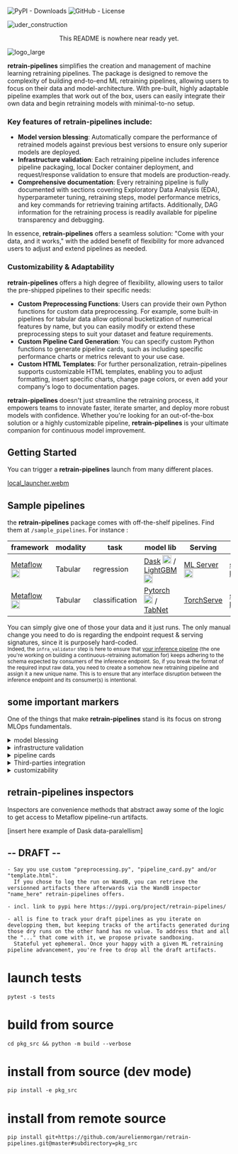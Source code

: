 
![PyPI - Downloads](https://img.shields.io/pypi/dm/retrain-pipelines)
![GitHub - License](https://img.shields.io/github/license/aurelienmorgan/retrain-pipelines?logo=github&style=flat&color=green)

![uder_construction](https://github.com/user-attachments/assets/2ab16d54-c565-409b-b00c-fd3ad20d59df)
<center>This README is nowhere near ready yet.</center>

![logo_large](https://github.com/user-attachments/assets/19725866-13f9-48c1-b958-35c2e014351a)

<b>retrain-pipelines</b> simplifies the creation and management of machine learning retraining pipelines. 
The package is designed to remove the complexity of building end-to-end ML retraining pipelines, allowing users to focus on their data and model-architecture. 
With pre-built, highly adaptable pipeline examples that work out of the box, users can easily integrate their own data and begin retraining models with minimal-to-no setup. 

### Key features of retrain-pipelines include:
- **Model version blessing**: Automatically compare the performance of retrained models against previous best versions to ensure only superior models are deployed.
- **Infrastructure validation**: Each retraining pipeline includes inference pipeline packaging, local Docker container deployment, and request/response validation to ensure that models are production-ready.
- **Comprehensive documentation**: Every retraining pipeline is fully documented with sections covering Exploratory Data Analysis (EDA), hyperparameter tuning, retraining steps, model performance metrics, and key commands for retrieving training artifacts. 
  Additionally, DAG information for the retraining process is readily available for pipeline transparency and debugging.

In essence, <b>retrain-pipelines</b> offers a seamless solution: "Come with your data, and it works," with the added benefit of flexibility for more advanced users to adjust and extend pipelines as needed.

### Customizability & Adaptability
<b>retrain-pipelines</b> offers a high degree of flexibility, allowing users to tailor the pre-shipped pipelines to their specific needs:
- **Custom Preprocessing Functions**: Users can provide their own Python functions for custom data preprocessing. For example, some built-in pipelines for tabular data allow optional bucketization of numerical features by name, but you can easily modify or extend these preprocessing steps to suit your dataset and feature requirements.
- **Custom Pipeline Card Generation**: You can specify custom Python functions to generate pipeline cards, such as including specific performance charts or metrics relevant to your use case.
- **Custom HTML Templates**: For further personalization, retrain-pipelines supports customizable HTML templates, enabling you to adjust formatting, insert specific charts, change page colors, or even add your company's logo to documentation pages. 

<b>retrain-pipelines</b> doesn't just streamline the retraining process, it empowers teams to innovate faster, iterate smarter, and deploy more robust models with confidence. Whether you're looking for an out-of-the-box solution or a highly customizable pipeline, <b>retrain-pipelines</b> is your ultimate companion for continuous model improvement.


## Getting Started

You can trigger a <b>retrain-pipelines</b> launch from many different places.

[local_launcher.webm](https://github.com/user-attachments/assets/4164abfd-4cd6-4e8a-a720-07267241b9f6)


## Sample pipelines

the <b>retrain-pipelines</b> package comes with off-the-shelf pipelines. Find them at <code>/sample_pipelines</code>. For instance&nbsp;:

| framework | modality | task | model lib | Serving |  |
|----------|----------|----------|----------|----------|--|
| <a href="https://metaflow.org/" target="_blank">Metaflow</a> <img src="https://github.com/user-attachments/assets/30f4f382-3032-4bf7-b697-f6dbcab35fd7" height=20px /> | Tabular   | regression   | <a href="https://www.dask.org/" target="_blank">Dask</a> <img src="https://github.com/user-attachments/assets/a94807e7-cc67-4415-9a9e-da1ed4755cb1" width=20px /> / <a href="https://lightgbm.readthedocs.io/en/stable/" target="_blank">LightGBM</a> <img src="https://github.com/user-attachments/assets/92ac0b53-17f8-470d-9c73-619657db42bd" width=20px />   | <a href="https://www.seldon.io/solutions/seldon-mlserver" target="_blank">ML Server</a> <img src="https://github.com/user-attachments/assets/69c57bce-cd38-4f8c-8730-e5171e842d13" width=20px /> | <b><a href="https://github.com/aurelienmorgan/retrain-pipelines/tree/master/sample_pipelines/LightGBM_hp_cv_WandB" target="_blank">starter-kit</a></b> |
| <a href="https://metaflow.org/" target="_blank">Metaflow</a> <img src="https://github.com/user-attachments/assets/30f4f382-3032-4bf7-b697-f6dbcab35fd7" height=20px /> | Tabular   | classification | <a href="https://pytorch.org/" target="_blank">Pytorch</a> <img src="https://github.com/user-attachments/assets/bfa9b38e-e9b3-41ff-8370-e64a0a0a4a93" width=20px /> / <a href="https://github.com/dreamquark-ai/tabnet/tree/develop" target="_blank">TabNet</a> | <a href="https://pytorch.org/serve/" target="_blank">TorchServe</a> | <b><a href="https://github.com/aurelienmorgan/retrain-pipelines/tree/master/sample_pipelines/TabNet_hp_cv_WandB" target="_blank">starter-kit</a></b> |

You can simply give one of those your data and it just runs. The only manual change you need to do is regarding the endpoint request &amp; serving signatures, since it is purposely hard-coded.<br />
<small>Indeed, the <code>infra_validator</code> step is here to ensure that <u>your inference pipeline</u> (the one you're working on building a continuous-retraining automation for) keeps adhering to the schema expected by consumers of the inference endpoint. So, if you break the format of the required input raw data, you need to create a somehow new retraining pipeline and assign it a new unique name. This is to ensure that any interface disruption between the inference endpoint and its consumer(s) is intentional.</small>

## some important markers

One of the things that make <b>retrain-pipelines</b> stand is its focus on strong MLOps fundamentals.

<details>
  <summary>model blessing</summary>
<b>retrain-pipelines</b> cares for the newly-retrained model version to be evaluated against the previous model version from that retraining pipeline. We indeed ensure that no lesser-performing model ever gets into production.<br />
Default sample pipelines each come with certain built-in evaluation criteria but, you can customize those per your own requirement. You can for instance choose to include evaluation of model performance on a particular sub-population, so as to serve as a gateway against potential incoming biases.
<hr width=60% />
</details>

<details>
  <summary>infrastructure validation</summary>
<b>retrain-pipelines</b> cares for the inference endpoint to be tested prior to deployment. We pack the preprocessing engine together with the newly retrained (and blessed) model version with the ML-server of choice and deploy it locally. We then send an inference request to that temp endpoint and check for a <code>200 http-ok</code> response with a valid payload format.
<hr width=60% />
</details>

<details>
  <summary>pipeline cards</summary>
<b>retrain-pipelines</b> is strongly opinionated around ease of quick-access to information ML-engineers care for when it comes to retraining and serving.<br />
This comes with a central place and minimal amounts of clicks to navigate efficiently.
<table width=100%>
  <tr width=100%>
    <td>
      <img src="https://github.com/user-attachments/assets/fc4b94a5-8178-49b0-822a-a8088dbf1b6d" width=100 height=80 />
    </td>
    <td>
      titi
    </td>
    <td>
      toto
    </td>
  </tr>
  <tr>
    <td colspan="3">
      <em><small>click thumbnails to enlarge</small></em>
    </td>
  </tr>
</table>
Browse a live example for yourself <a href="https://retrain-pipelines.static.domains/html-custom-87f1ef839a6da38729" target="_blank">here on Static.app</a>
<hr width=60% />
</details>

<details>
  <summary>Third-parties integration</summary>
TensorBoard, PyTorch Profiler, Weights and Biases. <b>retrain-pipelines</b> aims at making centrally available to ML engineers the information they care for.

<details>
  <summary>illustration with <code>WandB</code> in the <code>LightGBM_hp_cv_WandB</code> sample pipeline</summary>
  In the example of the <code>LightGBM_hp_cv_WandB</code> sample pipeline for instance, you can find information on how to view details on logging performed during the different <code>training_job</code> steps of a given run. Follow the guidance from the below video&nbsp;:

  [wandb_integration.webm](https://github.com/user-attachments/assets/730bc695-0768-484b-8e6e-2dbf0db08d68)
</details>
<hr width=60% />
</details>

<details>
  <summary>customizability</summary>
As eluded to <a href="#customizability--adaptability">above<a>, a lot of room is given to ML engineers for them to customize <b>retrain-pipelines</b> workflows.<br />
For staters, the sample pipelines are freely modifiable themselves. But, it goes far beyond that. One can go deep into customization with the defaults for <code>preprocessing</code> and for <code>pipeline_card</code> being fully amendable as well.

<details>
  <summary>illustration with the <code>LightGBM_hp_cv_WandB</code> sample pipeline</summary>
  Start by getting the default which you'd like to customize (any combinaison of the below 3 you'd like) :
  <ul>
    <li><code>reprocessing.py</code> module</li>
    <li><code>pipeline_card.py</code> module</li>
    <li><code>template.html</code> html template</li>
  </ul>

  ```shell
  cd sample_pipelines/LightGBM_hp_cv_WandB/
  ```
  ```python
  from retraining_pipeline import LightGbmHpCvWandbFlow

  LightGbmHpCvWandbFlow.copy_default_preprocess_module(".", exists_ok=True)
  LightGbmHpCvWandbFlow.copy_default_pipeline_card_module(".", exists_ok=True)
  LightGbmHpCvWandbFlow.copy_default_pipeline_card_html_template(".", exists_ok=True)
  ```
  Once you updated any of them, you can launch a <b>retrain-pipelines</b> run so it uses those :
  ```python
  retrain_pipelines_local retraining_pipeline.py run \
    --pipeline_card_artifacts_path "." \
    --preprocess_artifacts_path "."
  ```
</details>
<hr width=60% />
</details>


## retrain-pipelines inspectors

Inspectors are convenience methods that abstract away some of the logic to get access to Metaflow pipeline-run artifacts.

[insert here example of Dask data-paralellism]

## --  DRAFT  --

    - Say you use custom "preprocessing.py", "pipeline_card.py" and/or "template.html".
      If you chose to log the run on WandB, you can retrieve the versionned artifacts there afterwards via the WandB inspector "name_here" retrain-pipelines offers.

    - incl. link to pypi here https://pypi.org/project/retrain-pipelines/

    - all is fine to track your draft pipelines as you iterate on developping them, but keeping tracks of the artifacts generated during those dry runs on the other hand has no value. To address that and all the "..." that come with it, we propose private sandboxing.
      Stateful yet ephemeral. Once your happy with a given ML retraining pipeline advancement, you're free to drop all the draft artifacts.


# launch tests
    pytest -s tests

# build from source
    cd pkg_src && python -m build --verbose
# install from source (dev mode)
    pip install -e pkg_src
# install from remote source
    pip install git+https://github.com/aurelienmorgan/retrain-pipelines.git@master#subdirectory=pkg_src
